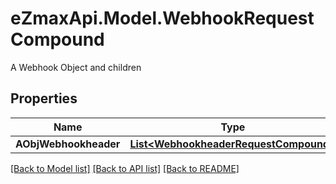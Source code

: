 # eZmaxApi.Model.WebhookRequestCompound
A Webhook Object and children

## Properties

Name | Type | Description | Notes
------------ | ------------- | ------------- | -------------
**AObjWebhookheader** | [**List&lt;WebhookheaderRequestCompound&gt;**](WebhookheaderRequestCompound.md) |  | [optional] 

[[Back to Model list]](../README.md#documentation-for-models) [[Back to API list]](../README.md#documentation-for-api-endpoints) [[Back to README]](../README.md)

